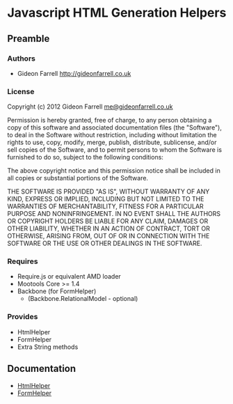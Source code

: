 Javascript HTML Generation Helpers
==================================

## Preamble

### Authors

* Gideon Farrell <http://gideonfarrell.co.uk>

### License

Copyright (c) 2012 Gideon Farrell <me@gideonfarrell.co.uk>

Permission is hereby granted, free of charge, to any person obtaining a copy of this software and associated documentation files (the "Software"), to deal in the Software without restriction, including without limitation the rights to use, copy, modify, merge, publish, distribute, sublicense, and/or sell copies of the Software, and to permit persons to whom the Software is furnished to do so, subject to the following conditions:

The above copyright notice and this permission notice shall be included in all copies or substantial portions of the Software.

THE SOFTWARE IS PROVIDED "AS IS", WITHOUT WARRANTY OF ANY KIND, EXPRESS OR IMPLIED, INCLUDING BUT NOT LIMITED TO THE WARRANTIES OF MERCHANTABILITY, FITNESS FOR A PARTICULAR PURPOSE AND NONINFRINGEMENT. IN NO EVENT SHALL THE AUTHORS OR COPYRIGHT HOLDERS BE LIABLE FOR ANY CLAIM, DAMAGES OR OTHER LIABILITY, WHETHER IN AN ACTION OF CONTRACT, TORT OR OTHERWISE, ARISING FROM, OUT OF OR IN CONNECTION WITH THE SOFTWARE OR THE USE OR OTHER DEALINGS IN THE SOFTWARE.

### Requires

* Require.js or equivalent AMD loader
* Mootools Core >= 1.4
* Backbone (for FormHelper)
	* (Backbone.RelationalModel - optional)

### Provides

* HtmlHelper
* FormHelper
* Extra String methods

## Documentation

* [HtmlHelper](Docs/HtmlHelper.md)
* [FormHelper](Docs/FormHelper.md)